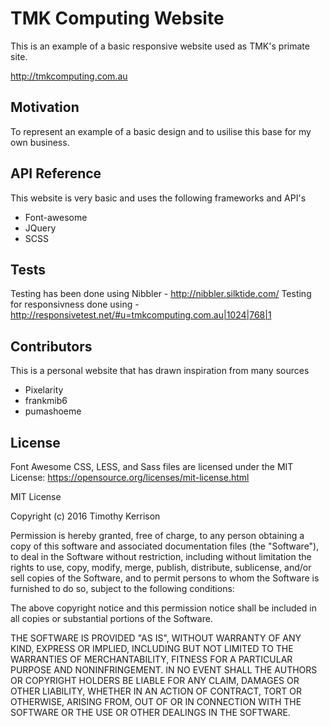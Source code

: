 # TMK Computing Website

This is an example of a basic responsive website used as TMK's primate site.

http://tmkcomputing.com.au

## Motivation

To represent an example of a basic design and to usilise this base for my own business.

## API Reference

This website is very basic and uses the following frameworks and API's

- Font-awesome
- JQuery
- SCSS

## Tests

Testing has been done using Nibbler - http://nibbler.silktide.com/
Testing for responsivness done using - http://responsivetest.net/#u=tmkcomputing.com.au|1024|768|1

## Contributors

This is a personal website that has drawn inspiration from many sources

- Pixelarity
- frankmib6
- pumashoeme

## License

Font Awesome CSS, LESS, and Sass files are licensed under the MIT License:
https://opensource.org/licenses/mit-license.html

MIT License

Copyright (c) 2016 Timothy Kerrison

Permission is hereby granted, free of charge, to any person obtaining a copy
of this software and associated documentation files (the "Software"), to deal
in the Software without restriction, including without limitation the rights
to use, copy, modify, merge, publish, distribute, sublicense, and/or sell
copies of the Software, and to permit persons to whom the Software is
furnished to do so, subject to the following conditions:

The above copyright notice and this permission notice shall be included in all
copies or substantial portions of the Software.

THE SOFTWARE IS PROVIDED "AS IS", WITHOUT WARRANTY OF ANY KIND, EXPRESS OR
IMPLIED, INCLUDING BUT NOT LIMITED TO THE WARRANTIES OF MERCHANTABILITY,
FITNESS FOR A PARTICULAR PURPOSE AND NONINFRINGEMENT. IN NO EVENT SHALL THE
AUTHORS OR COPYRIGHT HOLDERS BE LIABLE FOR ANY CLAIM, DAMAGES OR OTHER
LIABILITY, WHETHER IN AN ACTION OF CONTRACT, TORT OR OTHERWISE, ARISING FROM,
OUT OF OR IN CONNECTION WITH THE SOFTWARE OR THE USE OR OTHER DEALINGS IN THE
SOFTWARE.
